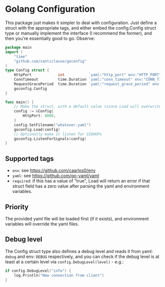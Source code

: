 Golang Configuration
====================

This package just makes it simpler to deal with configuration. Just define
a struct with the appropriate tags, and either embed the config.Config struct
type or manually implement the interface (I recommend the former), and then
you're essentially good to go. Observe:

```go
package main
import (
    "time"
    "github.com/santiclause/goconfig"
)
type Config struct {
	HttpPort            int           `yaml:"http_port" env:"HTTP_PORT"`
	ConnTimeout         time.Duration `yaml:"conn_timeout" env:"CONN_TIMEOUT" required:"true"`
	RequestGracePeriod  time.Duration `yaml:"request_grace_period" env:"REQUEST_GRACE_PERIOD"`
	goconfig.Config
}

func main() {
    // Make the struct, with a default value (since Load will overwrite it)
    config := &Config{
        HttpPort: 8080,
    }
    config.SetFilename("whatever.yaml")
    goconfig.Load(config)
    // Optionally make it listen for SIGHUPs
    goconfig.ListenForSignals(config)
}
```


Supported tags
--------------

* `env`: see https://github.com/caarlos0/env
* `yaml`: see https://github.com/go-yaml/yaml
* `required`: if this has a value of "true", Load will return an error if that
struct field has a zero value after parsing the yaml and environment variables.


Priority
--------

The provided yaml file will be loaded first (if it exists), and environment
variables will override the yaml files.


Debug level
-----------

The Config struct type also defines a debug level and reads it from yaml: `debug`
and env: `DEBUG` respectively, and you can check if the debug level is at least
at a certain level via `config.DebugLevel(level)` - e.g.:

```go
if config.DebugLevel("info") {
    log.Println("New connection from client")
}
```
